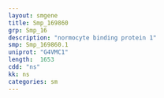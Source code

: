 ```yaml
---
layout: smgene
title: Smp_169860
grp: Smp_16
description: "normocyte binding protein 1"
smp: Smp_169860.1
uniprot: "G4VMC1"
length:  1653
cdd: "ns"
kk: ns
categories: sm
---
```

